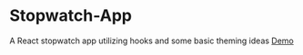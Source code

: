 # Stopwatch-App
A React stopwatch app utilizing hooks and some basic theming ideas 
[Demo](https://mstanton98.github.io/Stopwatch/)


